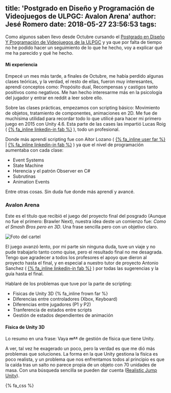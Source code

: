 title: 'Postgrado en Diseño y Programación de Videojuegos de ULPGC: Avalon Arena'
author: Jesé Romero
date: 2018-05-27 23:56:53
tags:
---
Como algunos saben llevo desde Octubre cursando el [Postgrado en Diseño Y Programación de Videojuegos de la ULPGC](http://serdis.dis.ulpgc.es/~atrujillo/Experto_Videojuegos/web2017/) y ya que por falta de tiempo no he podido hacer un seguimiento de lo que he hecho, voy a explicar qué me ha parecido y qué he hecho.

#### Mi experiencia

Empecé un mes más tarde, a finales de Octubre, me había perdido algunas clases teóricas, y la verdad, el resto de ellas, fueron muy interesantes, aprendí conceptos como: Propósito dual, Recompensas y castigos tanto positivos como negativos. Me han hecho interesarme más en la psicología del jugador y entrar en reddit a leer sobre ello.

<!-- more -->

Sobre las clases prácticas, empezamos con scripting básico: Movimiento de objetos, tratamiento de componentes, animaciones en 2D. Me fue de muchísima utilidad para recordar todo lo que utilicé para hacer mi primero juego en 2015 con Unity 4.6. Esta parte de las cases las impartió Lucas Roig ( [{% fa_inline linkedin-in fab %}](https://es.linkedin.com/in/lucas-roig-p%C3%A9rez-0b9763b9) ), todo un profesional.

Donde más aprendí scripting fue con Aitor Lozano ( [{% fa_inline user far %}](https://aitorlozano.com/) | [{% fa_inline linkedin-in fab %}](https://es.linkedin.com/in/aitorlozano) ) ya que el nivel de programación aumentaba con cada clase: 

- Event Systems
- State Machine
- Herencia y el patrón Observer en C#
- Subrutinas
- Animation Events

Entre otras cosas. Sin duda fue donde más aprendí y avancé.

### Avalon Arena

Este es el título que recibió el juego del proyecto final del posgrado (Aunque no fue el primero: Brawler Next), nuestra idea deste un comienzo fue: *Como el Smash Bros pero en 3D*. Una frase sencilla pero con un objetivo claro.

![Foto del cartel](Link)

El juego avanzó lento, por mi parte sin ninguna duda, tuve un viaje y no pude trabajarlo tanto como quise, pero el resultado final no me desagrada. Tengo que agradecer a todos los profesores el apoyo que dieron al proyecto hasta el final, y en especial a nuestro tutor de proyecto Antonio Sanchez ( [{% fa_inline linkedin-in fab %}](https://es.linkedin.com/in/antoniojose/es) ) por todas las sugerencias y la guía hasta el final.

Hablaré de los problemas que tuve por la parte de scripting:

- Fisicas de Unity 3D {% fa_inline frown far %}
- Diferencias entre controladores (Xbox, Keyboard)
- Diferencias entre jugadores (P1 y P2)
- Tranferencia de estados entre scripts
- Gestión de estados dependientes de animación

#### Física de Unity 3D

Lo resumo en una frase: Vaya ~~m**~~ de gestión de física que tiene Unity.

A ver, tal vez he exagerado un poco, pero la verdad es que me dió más problemas que soluciones. La forma en la que Unity gestiona la física es poco realista, y un problema que nos enfrentamos todos al principio es que la caída  tras un salto no parece propia de un objeto con 70 unidades de masa. Con una búsqueda sencilla se pueden dar cuenta ([Realistic Jump Unity](https://www.google.es/search?q=realistic+jump+unity&oq=jump+realistic+&aqs=chrome.3.69i57j0l5.4281j0j4&sourceid=chrome&ie=UTF-8)).

{% fa_css %}